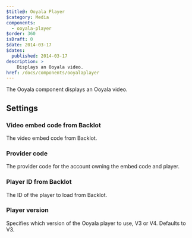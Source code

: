 ```yaml
---
$title@: Ooyala Player
$category: Media
components:
  - ooyala-player
$order: 360
isDraft: 0
$date: 2014-03-17
$dates:
  published: 2014-03-17
description: >
    Displays an Ooyala video.
href: /docs/components/ooyalaplayer
---
```

<p>The Ooyala component displays an Ooyala video.</p>
<amp-ooyala-player
    layout="responsive"
    data-embedcode="Vxc2k0MDE6Y_C7J5podo3UDxlFxGaZrQ"
    data-pcode="5zb2wxOlZcNCe_HVT3a6cawW298X"
    data-playerid="6440813504804d76ba35c8c787a4b33c"
    width="640" height="360"></amp-ooyala-player>
<h2 class="mt4 mb4">Settings</h2>
<h3 class="mb3 mt3">Video embed code from Backlot</h3>
The video embed code from Backlot.
<h3 class="mb3 mt3">Provider code</h3>
The provider code for the account owning the embed code and player.
<h3 class="mb3 mt3">Player ID from Backlot</h3>
The ID of the player to load from Backlot.
<h3 class="mb3 mt3">Player version</h3>
Specifies which version of the Ooyala player to use, V3 or V4. Defaults to V3.
